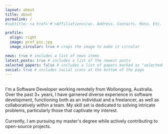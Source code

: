```yaml
---
layout: about
title: about
permalink: /
#subtitle: <a href='#'>Affiliations</a>. Address. Contacts. Moto. Etc.

profile:
  align: right
  image: prof_pic.jpg
  image_circular: true # crops the image to make it circular

news: true # includes a list of news items
latest_posts: true # includes a list of the newest posts
selected_papers: false # includes a list of papers marked as "selected={true}"
social: true # includes social icons at the bottom of the page
---
```


<br/>
I'm a Software Developer working remotely from Wollongong, Australia. Over the past 3+ years, I have garnered diverse experience in software development, functioning both as an individual and a freelancer, as well as collaboratively within a team. My skill set is dedicated to solving intricate problems, particularly those that captivate my interest.<br/><br/>
Currently, I am pursuing my master's degree while actively contributing to open-source projects.